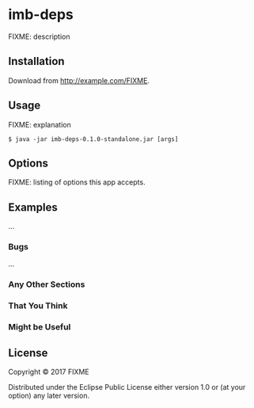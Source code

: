 # imb-deps

FIXME: description

## Installation

Download from http://example.com/FIXME.

## Usage

FIXME: explanation

    $ java -jar imb-deps-0.1.0-standalone.jar [args]

## Options

FIXME: listing of options this app accepts.

## Examples

...

### Bugs

...

### Any Other Sections
### That You Think
### Might be Useful

## License

Copyright © 2017 FIXME

Distributed under the Eclipse Public License either version 1.0 or (at
your option) any later version.
